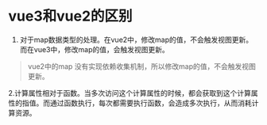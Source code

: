 # vue3和vue2的区别
1. 对于map数据类型的处理。在vue2中，修改map的值，不会触发视图更新。而在vue3中，修改map的值，会触发视图更新。
  > vue2中的map 没有实现依赖收集机制，所以修改map的值，不会触发视图更新。

2.计算属性相对于函数。当多次访问这个计算属性的时候，都会获取到这个计算属性的指值。而通过函数执行，每次都需要执行函数，会造成多次执行，从而消耗计算资源。
